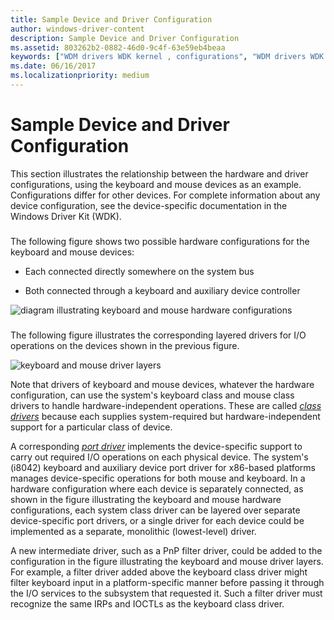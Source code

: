 ```yaml
---
title: Sample Device and Driver Configuration
author: windows-driver-content
description: Sample Device and Driver Configuration
ms.assetid: 803262b2-0882-46d0-9c4f-63e59eb4beaa
keywords: ["WDM drivers WDK kernel , configurations", "WDM drivers WDK kernel , layered drivers", "layered drivers WDK kernel", "driver layers WDK WDM", "keyboards WDK kernel", "mouse WDK kernel", "hardware configurations WDK kernel", "intermediate drivers WDK kernel"]
ms.date: 06/16/2017
ms.localizationpriority: medium
---
```


# Sample Device and Driver Configuration





This section illustrates the relationship between the hardware and driver configurations, using the keyboard and mouse devices as an example. Configurations differ for other devices. For complete information about any device configuration, see the device-specific documentation in the Windows Driver Kit (WDK).

### <a href="" id="keyboard-and-mouse-hardware-configurations"></a>

The following figure shows two possible hardware configurations for the keyboard and mouse devices:

-   Each connected directly somewhere on the system bus

-   Both connected through a keyboard and auxiliary device controller

![diagram illustrating keyboard and mouse hardware configurations](images/2kbdmuhw.png)

### <a href="" id="keyboard-and-mouse-driver-layers"></a>

The following figure illustrates the corresponding layered drivers for I/O operations on the devices shown in the previous figure.

![keyboard and mouse driver layers](images/2samplyr.png)

Note that drivers of keyboard and mouse devices, whatever the hardware configuration, can use the system's keyboard class and mouse class drivers to handle hardware-independent operations. These are called [*class drivers*](https://msdn.microsoft.com/library/windows/hardware/ff556274#wdkgloss-class-driver) because each supplies system-required but hardware-independent support for a particular class of device.

A corresponding [*port driver*](https://msdn.microsoft.com/library/windows/hardware/ff556325#wdkgloss-port-driver) implements the device-specific support to carry out required I/O operations on each physical device. The system's (i8042) keyboard and auxiliary device port driver for x86-based platforms manages device-specific operations for both mouse and keyboard. In a hardware configuration where each device is separately connected, as shown in the figure illustrating the keyboard and mouse hardware configurations, each system class driver can be layered over separate device-specific port drivers, or a single driver for each device could be implemented as a separate, monolithic (lowest-level) driver.

A new intermediate driver, such as a PnP filter driver, could be added to the configuration in the figure illustrating the keyboard and mouse driver layers. For example, a filter driver added above the keyboard class driver might filter keyboard input in a platform-specific manner before passing it through the I/O services to the subsystem that requested it. Such a filter driver must recognize the same IRPs and IOCTLs as the keyboard class driver.

 

 




